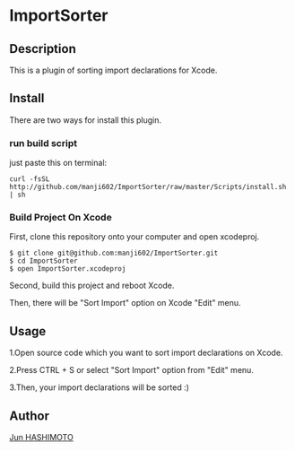 ImportSorter
====

## Description

This is a plugin of sorting import declarations for Xcode.

## Install

There are two ways for install this plugin.

### run build script

just paste this on terminal:

```
curl -fsSL http://github.com/manji602/ImportSorter/raw/master/Scripts/install.sh | sh
```

### Build Project On Xcode

First, clone this repository onto your computer and open xcodeproj.

```
$ git clone git@github.com:manji602/ImportSorter.git
$ cd ImportSorter
$ open ImportSorter.xcodeproj
```

Second, build this project and reboot Xcode.

Then, there will be "Sort Import" option on Xcode "Edit" menu.

## Usage

1.Open source code which you want to sort import declarations on Xcode.

2.Press CTRL + S or select "Sort Import" option from "Edit" menu.

3.Then, your import declarations will be sorted :)

## Author

[Jun HASHIMOTO](http://github.com/manji602)
